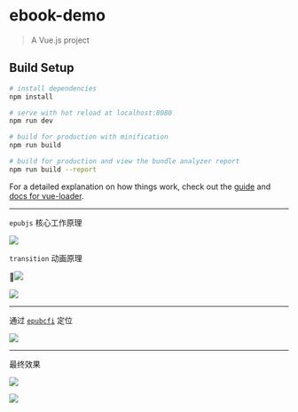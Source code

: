 # ebook-demo

> A Vue.js project

## Build Setup

``` bash
# install dependencies
npm install

# serve with hot reload at localhost:8080
npm run dev

# build for production with minification
npm run build

# build for production and view the bundle analyzer report
npm run build --report
```

For a detailed explanation on how things work, check out the [guide](http://vuejs-templates.github.io/webpack/) and [docs for vue-loader](http://vuejs.github.io/vue-loader).

---

`epubjs` 核心工作原理

![](https://i.loli.net/2018/12/27/5c243d1fd3a84.png)

`transition` 动画原理

![](https://i.loli.net/2018/12/27/5c246e13d82e5.png)

![](https://i.loli.net/2018/12/27/5c246e1ca39d6.png)

---

通过 [`epubcfi`](http://www.idpf.org/epub/linking/cfi/epub-cfi.html) 定位

![](https://i.loli.net/2018/12/27/5c24e13635e1f.png)

---

最终效果

![](https://i.loli.net/2018/12/28/5c259a0a53c64.png)

![](https://i.loli.net/2018/12/28/5c259a40e4d13.png)